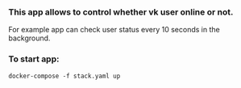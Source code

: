 ### This app allows to control whether vk user online or not.

For example app can check user status every 10 seconds in the background.

### To start app:

```
docker-compose -f stack.yaml up
```
